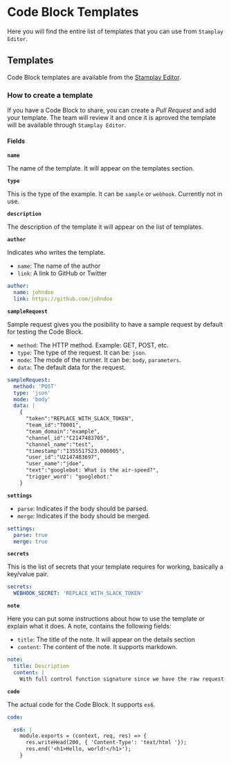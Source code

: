 # Code Block Templates

Here you will find the entire list of templates that you can use from `Stamplay Editor`.

## Templates

Code Block templates are available from the [Stamplay Editor](https://editor.stamplay.com).

### How to create a template

If you have a Code Block to share, you can create a _Pull Request_ and add your template. The team will review it and once it is aproved the template will be available through `Stamplay Editor`.

#### Fields

**`name`**

The name of the template. It will appear on the templates section.

**`type`**

This is the type of the example. It can be `sample` or `webhook`. Currently not in use.

**`description`**

The description of the template it will appear on the list of templates.

**`author`**

Indicates who writes the template.

- `name`: The name of the author
- `link`: A link to GitHub or Twitter

```yaml
author: 
  name: johndoe
  link: https://github.com/johndoe
```

**`sampleRequest`**

Sample request gives you the posibility to have a sample request by default for testing the Code Block.

- `method`: The HTTP method. Example: GET, POST, etc.
- `type`: The type of the request. It can be: `json`.
- `mode`: The mode of the runner. It can be: `body`, `parameters`.
- `data`: The default data for the request.

```yaml
sampleRequest: 
  method: 'POST'
  type: 'json'
  mode: 'body'
  data: |
    {
      "token":"REPLACE_WITH_SLACK_TOKEN",
      "team_id":"T0001",
      "team_domain":"example",
      "channel_id":"C2147483705",
      "channel_name":"test",
      "timestamp":"1355517523.000005",
      "user_id":"U2147483697",
      "user_name":"jdoe",
      "text":"googlebot: What is the air-speed?",
      "trigger_word": "googlebot:"
    }
```

**`settings`**

- `parse`: Indicates if the body should be parsed.
- `merge`: Indicates if the body should be merged.

```yaml
settings:
  parse: true
  merge: true
```

**`secrets`**

This is the list of secrets that your template requires for working, basically a key/value pair.

```yaml
secrets: 
  WEBHOOK_SECRET: 'REPLACE_WITH_SLACK_TOKEN'
```

**`note`**

Here you can put some instructions about how to use the template or explain what it does. A note, contains the following fields:

- `title`: The title of the note. It will appear on the details section
- `content`: The content of the note. It supports markdown.

```yaml
note:
  title: Description
  content: |
    With full control function signature since we have the raw request we can afford to parse the multipart/form-data content type. To do so we need to disable the Parse body property that can be found in the Properties tab.
```

**`code`**

The actual code for the Code Block. It supports `es6`.

```yaml
code:

  es6: |
    module.exports = (context, req, res) => {
      res.writeHead(200, { 'Content-Type': 'text/html '});
      res.end('<h1>Hello, world!</h1>');
    }
```
